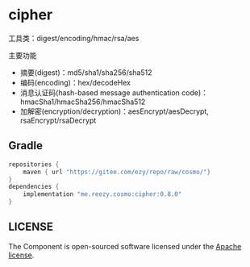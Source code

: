 # cipher

工具类：digest/encoding/hmac/rsa/aes

主要功能

- 摘要(digest)：md5/sha1/sha256/sha512
- 编码(encoding)：hex/decodeHex
- 消息认证码(hash-based message authentication code)：hmacSha1/hmacSha256/hmacSha512
- 加解密(encryption/decryption)：aesEncrypt/aesDecrypt, rsaEncrypt/rsaDecrypt


## Gradle

``` groovy
repositories {
    maven { url "https://gitee.com/ezy/repo/raw/cosmo/"}
}
dependencies {
    implementation "me.reezy.cosmo:cipher:0.8.0"
}
```

## LICENSE

The Component is open-sourced software licensed under the [Apache license](LICENSE).